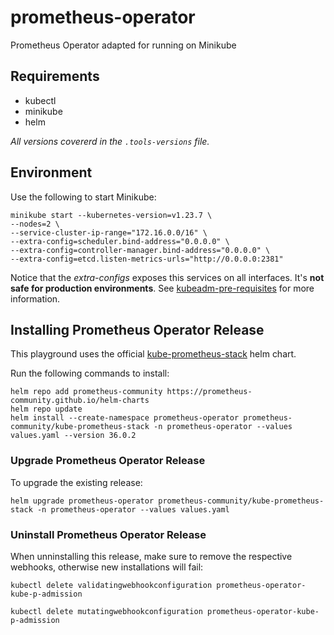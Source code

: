 # prometheus-operator
Prometheus Operator adapted for running on Minikube

## Requirements
- kubectl
- minikube
- helm

*All versions covererd in the `.tools-versions` file.*

## Environment
Use the following to start Minikube:
```
minikube start --kubernetes-version=v1.23.7 \
--nodes=2 \
--service-cluster-ip-range="172.16.0.0/16" \
--extra-config=scheduler.bind-address="0.0.0.0" \
--extra-config=controller-manager.bind-address="0.0.0.0" \
--extra-config=etcd.listen-metrics-urls="http://0.0.0.0:2381"
```

Notice that the _extra-configs_ exposes this services on all interfaces. It's **not safe for production environments**. See [kubeadm-pre-requisites](https://github.com/prometheus-operator/kube-prometheus/blob/main/docs/kube-prometheus-on-kubeadm.md#kubeadm-pre-requisites) for more information.

## Installing Prometheus Operator Release
This playground uses the official [kube-prometheus-stack](https://github.com/prometheus-community/helm-charts/tree/main/charts/kube-prometheus-stack) helm chart.

Run the following commands to install:
```
helm repo add prometheus-community https://prometheus-community.github.io/helm-charts
helm repo update
helm install --create-namespace prometheus-operator prometheus-community/kube-prometheus-stack -n prometheus-operator --values values.yaml --version 36.0.2
```

### Upgrade Prometheus Operator Release

To upgrade the existing release:
```
helm upgrade prometheus-operator prometheus-community/kube-prometheus-stack -n prometheus-operator --values values.yaml
```

### Uninstall Prometheus Operator Release

When unninstalling this release, make sure to remove the respective webhooks, otherwise new installations will fail:
```
kubectl delete validatingwebhookconfiguration prometheus-operator-kube-p-admission

kubectl delete mutatingwebhookconfiguration prometheus-operator-kube-p-admission
```
